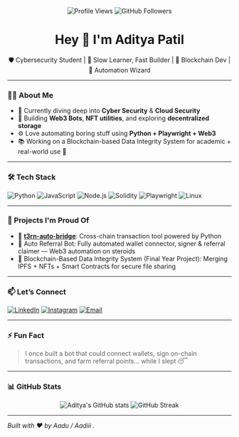 <p align="center">
  <img src="https://img.shields.io/badge/Profile%20Views-56,463-blueviolet?style=for-the-badge" alt="Profile Views" />
  <img src="https://img.shields.io/github/followers/adityapatil343?label=Followers&style=social" alt="GitHub Followers" />
</p>

<h1 align="center">Hey 👋 I'm Aditya Patil</h1>

<p align="center">
  🛡️ Cybersecurity Student | 🧠 Slow Learner, Fast Builder | 🚀 Blockchain Dev | 🤖 Automation Wizard
</p>

---

### 👨‍💻 About Me
- 🔐 Currently diving deep into **Cyber Security** & **Cloud Security**
- 🧠 Building **Web3 Bots**, **NFT utilities**, and exploring **decentralized storage**
- ⚙️ Love automating boring stuff using **Python + Playwright + Web3**
- 📚 Working on a Blockchain-based Data Integrity System for academic + real-world use 💾

---

### 🛠️ Tech Stack

![Python](https://img.shields.io/badge/Python-3670A0?style=for-the-badge&logo=python&logoColor=ffdd54)
![JavaScript](https://img.shields.io/badge/JavaScript-323330?style=for-the-badge&logo=javascript)
![Node.js](https://img.shields.io/badge/Node.js-339933?style=for-the-badge&logo=nodedotjs)
![Solidity](https://img.shields.io/badge/Solidity-363636?style=for-the-badge&logo=solidity)
![Playwright](https://img.shields.io/badge/Playwright-2E2E2E?style=for-the-badge&logo=playwright&logoColor=green)
![Linux](https://img.shields.io/badge/Linux-FCC624?style=for-the-badge&logo=linux&logoColor=black)

---

### 🚀 Projects I'm Proud Of

- 🔗 [**t3rn-auto-bridge**](https://github.com/adityapatil343/t3rn-auto-bridge): Cross-chain transaction tool powered by Python
- 🤖 Auto Referral Bot: Fully automated wallet connector, signer & referral claimer — Web3 automation on steroids
- 🧾 Blockchain-Based Data Integrity System (Final Year Project): Merging IPFS + NFTs + Smart Contracts for secure file sharing

---

### 📫 Let’s Connect

[![LinkedIn](https://img.shields.io/badge/LinkedIn-0077B5?logo=linkedin&logoColor=white&style=for-the-badge)](https://www.linkedin.com/in/aditya-patil-044876276/)
[![Instagram](https://img.shields.io/badge/Instagram-E4405F?logo=instagram&logoColor=white&style=for-the-badge)](https://www.instagram.com/adityapatil343/)
[![Email](https://img.shields.io/badge/Email-D14836?style=for-the-badge&logo=gmail&logoColor=white)](adityapatil3434ap@gmail.com)

---

### ⚡ Fun Fact
> I once built a bot that could connect wallets, sign on-chain transactions, and farm referral points… while I slept 😴

---

### 📊 GitHub Stats

<p align="center">
  <img src="https://github-readme-stats.vercel.app/api?username=adityapatil343&show_icons=true&theme=radical" alt="Aditya's GitHub stats" />
  <img src="https://github-readme-streak-stats.herokuapp.com/?user=adityapatil343&theme=radical" alt="GitHub Streak" />
</p>

---

*Built with ❤️ by Aadu / Aadiii .*


<!---
adityapatil343/adityapatil343 is a ✨ special ✨ repository because its `README.md` (this file) appears on your GitHub profile.
You can click the Preview link to take a look at your changes.
--->

